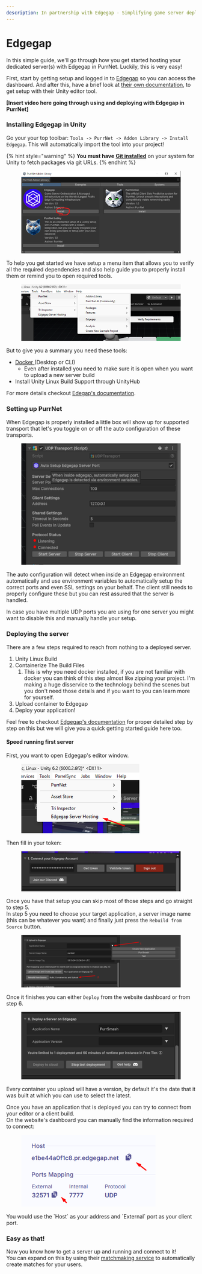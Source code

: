 ```yaml
---
description: In partnership with Edgegap - Simplifying game server deployment
---
```


# Edgegap

In this simple guide, we'll go through how you get started hosting your dedicated server(s) with Edgegap in PurrNet. Luckily, this is very easy!

First, start by getting setup and logged in to [Edgegap](https://app.edgegap.com/) so you can access the dashboard. And after this, have a brief look at [their own documentation](https://docs.edgegap.com/), to get setup with their Unity editor tool.

**\[Insert video here going through using and deploying with Edgegap in PurrNet]**

### Installing Edgegap in Unity

Go your your top toolbar: `Tools -> PurrNet -> Addon Library -> Install Edgegap`. This will automatically import the tool into your project!

{% hint style="warning" %}
**You must have** [**Git installed**](https://git-scm.com/downloads) on your system for Unity to fetch packages via git URLs.
{% endhint %}

<figure><img src="../.gitbook/assets/Screenshot 2025-10-14 213647.png" alt=""><figcaption></figcaption></figure>

To help you get started we have setup a menu item that allows you to verify all the required dependencies and also help guide you to properly install them or remind you to open required tools.

<figure><img src="../.gitbook/assets/image.png" alt=""><figcaption></figcaption></figure>

But to give you a summary you need these tools:

* [Docker ](https://www.docker.com/products/docker-desktop/)(Desktop or CLI)
  * Even after installed you need to make sure it is open when you want to upload a new server build
* Install Unity Linux Build Support through UnityHub

For more details checkout [Edegap's documentation](https://app.gitbook.com/u/2sVib8J3vKeGKmdmCC8sZomnEdi1).

### Setting up PurrNet

When Edgegap is properly installed a little box will show up for supported transport that let's you toggle on or off the auto configuration of these transports.

<figure><img src="../.gitbook/assets/image (1).png" alt=""><figcaption></figcaption></figure>

The auto configuration will detect when inside an Edgegap environment automatically and use environment variables to automatically setup the correct ports and even SSL settings on your behalf. The client still needs to properly configure these but you can rest assured that the server is handled.

In case you have multiple UDP ports you are using for one server you might want to disable this and manually handle your setup.

### Deploying the server

There are a few steps required to reach from nothing to a deployed server.

1. Unity Linux Build
2. Containerize The Build Files
   1. This is why you need docker installed, if you are not familiar with docker you can think of this step almost like zipping your project. I'm making a huge disservice to the technology behind the scenes but you don't need those details and if you want to you can learn more for yourself.
3. Upload container to Edgegap
4. Deploy your application!

Feel free to checkout [Edgegap's documentation](https://docs.edgegap.com/learn/unity-games/getting-started-with-servers) for proper detailed step by step on this but we will give you a quick getting started guide here too.

#### Speed running first server

First, you want to open Edgegap's editor window.

<div align="left"><figure><img src="../.gitbook/assets/image (2).png" alt=""><figcaption></figcaption></figure></div>

Then fill in your token:

<figure><img src="../.gitbook/assets/image (8).png" alt=""><figcaption></figcaption></figure>

Once you have that setup you can skip most of those steps and go straight to step 5.\
In step 5 you need to choose your target application, a server image name (this can be whatever you want) and finally just press the `Rebuild from Source` button.

<figure><img src="../.gitbook/assets/image (6).png" alt=""><figcaption></figcaption></figure>

Once it finishes you can either `Deploy` from the website dashboard or from step 6.

<figure><img src="../.gitbook/assets/image (9).png" alt=""><figcaption></figcaption></figure>

Every container you upload will have a version, by default it's the date that it was built at which you can use to select the latest.

Once you have an application that is deployed you can try to connect from your editor or a client build.\
On the website's dashboard you can manually find the information required to connect:

<figure><img src="../.gitbook/assets/image (10).png" alt=""><figcaption></figcaption></figure>

You would use the \`Host\` as your address and \`External\` port as your client port.

### Easy as that!

Now you know how to get a server up and running and connect to it!\
You can expand on this by using their [matchmaking service](https://docs.edgegap.com/learn/matchmaking/getting-started) to automatically create matches for your users.
